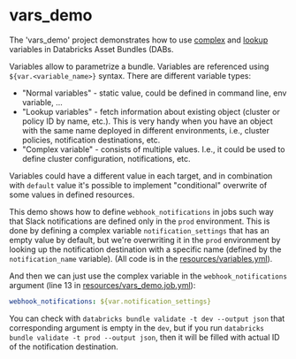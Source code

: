 # vars_demo

The 'vars_demo' project demonstrates how to use [complex](https://docs.databricks.com/aws/en/dev-tools/bundles/variables#define-a-complex-variable) and [lookup](https://docs.databricks.com/aws/en/dev-tools/bundles/variables#retrieve-an-objects-id-value) variables in Databricks Asset Bundles (DABs.

Variables allow to parametrize a bundle. Variables are referenced using `${var.<variable_name>}` syntax. There are different variable types:

* "Normal variables" - static value, could be defined in command line, env variable, …
* "Lookup variables" - fetch information about existing object (cluster or policy ID by name, etc.). This is very handy when you have an object with the same name deployed in different environments, i.e., cluster policies, notification destinations, etc.
* "Complex variable" - consists of multiple values. I.e., it could be used to define cluster configuration, notifications, etc.

Variables could have a different value in each target, and in combination with `default` value it's possible to implement "conditional" overwrite of some values in defined resources.

This demo shows how to define `webhook_notifications` in jobs such way that Slack notifications are defined only in the `prod` environment.  This is done by defining a complex variable `notification_settings` that has an empty value by default, but we're overwriting it in the `prod` environment by looking up the notification destination with a specific name (defined by the `notification_name` variable). (All code is in the [resources/variables.yml](resources/variables.yml)).

And then we can just use the complex variable in the `webhook_notifications` argument (line 13 in [resources/vars_demo.job.yml](resources/vars_demo.job.yml)):

```yaml
webhook_notifications: ${var.notification_settings}
```

You can check with `databricks bundle validate -t dev --output json` that corresponding argument is empty in the `dev`, but if you run `databricks bundle validate -t prod --output json`, then it will be filled with actual ID of the notification destination.